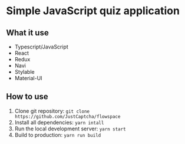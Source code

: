 # Simple JavaScript quiz application

## What it use

* Typescript/JavaScript
* React
* Redux
* Navi
* Stylable
* Material-UI

## How to use

1. Clone git repository: `git clone https://github.com/JustCaptcha/flowspace`
2. Install all dependencies: `yarn intall`
3. Run the local development server: `yarn start`
4. Build to production: `yarn run build`
